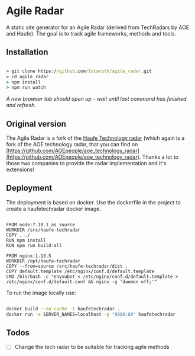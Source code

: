 # Agile Radar

A static site generator for an Agile Radar (derived from TechRadars by AOE and Haufe). The goal is to track agile frameworks, methods and tools.

## Installation

```cmd

> git clone https://github.com/Istaroth/agile_radar.git
> cd agile_radar
> npm install
> npm run watch
```

*A new browser tab should open up - wait until last command has finished and refresh.*

## Original version

The Agile Radar is a fork of the [Haufe Technology radar](https://github.com/Haufe-Lexware/aoe_technology_radar) (which again is a fork of the AOE technology radar, that you can find on [https://github.com/AOEpeople/aoe_technology_radar](https://github.com/AOEpeople/aoe_technology_radar).
Thanks a lot to those two companies to provide the radar implementation and it's extensions!

## Deployment

The deployment is based on docker. Use the dockerfile in the project to create a haufetechradar docker image.

```docker

FROM node:7.10.1 as source
WORKDIR /src/haufe-techradar
COPY . ./
RUN npm install
RUN npm run build:all

FROM nginx:1.13.5
WORKDIR /opt/haufe-techradar
COPY --from=source /src/haufe-techradar/dist .
COPY default.template /etc/nginx/conf.d/default.template
CMD /bin/bash -c "envsubst < /etc/nginx/conf.d/default.template > /etc/nginx/conf.d/default.conf && nginx -g 'daemon off;'"

```

To run the image locally use:

```cmd

docker build --no-cache -t haufetechradar .
docker run -e SERVER_NAMES=localhost -p "8080:80" haufetechradar

```

## Todos

- [ ] Change the tech radar to be suitable for tracking agile methods
